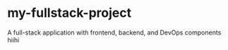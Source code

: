 # my-fullstack-project
A full-stack application with frontend, backend, and DevOps components
hiihi
